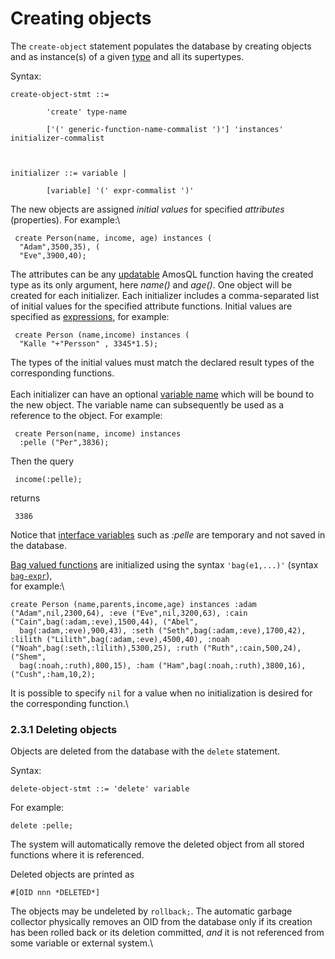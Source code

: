 # Creating objects

The `create-object` statement populates the database by creating objects
and as instance(s) of a given [type](#types) and all its supertypes.

Syntax: 

    create-object-stmt ::=

            'create' type-name

            ['(' generic-function-name-commalist ')'] 'instances' initializer-commalist       



    initializer ::= variable |

            [variable] '(' expr-commalist ')'


The new objects are assigned *initial values* for specified *attributes*
(properties). For example:\

     create Person(name, income, age) instances (
      "Adam",3500,35), (
      "Eve",3900,40);

The attributes can be any [updatable](#updates) AmosQL function having
the created type as its only argument, here *name()* and *age()*. One
object will be created for each initializer. Each initializer includes a
comma-separated list of initial values for the specified attribute
functions. Initial values are specified as [expressions](#expressions),
for example:

     create Person (name,income) instances (
      "Kalle "+"Persson" , 3345*1.5);

The types of the initial values must match the declared result types of
the corresponding functions.\
\
 Each initializer can have an optional [variable name](#variables) which
will be bound to the new object. The variable name can subsequently be
used as a reference to the object. For example:

     create Person(name, income) instances
      :pelle ("Per",3836);

Then the query

     income(:pelle);

returns

     3386

Notice that [interface variables](#interface-variables) such as *:pelle*
are temporary and not saved in the database.

[Bag valued functions](#Bags) are initialized using the syntax
`'bag(e1,...)'` (syntax [`bag-expr`](#bag-constr)),\
 for example:\

    create Person (name,parents,income,age) instances :adam ("Adam",nil,2300,64), :eve ("Eve",nil,3200,63), :cain ("Cain",bag(:adam,:eve),1500,44), ("Abel",
      bag(:adam,:eve),900,43), :seth ("Seth",bag(:adam,:eve),1700,42), :lilith ("Lilith",bag(:adam,:eve),4500,40), :noah ("Noah",bag(:seth,:lilith),5300,25), :ruth ("Ruth",:cain,500,24), ("Shem",
      bag(:noah,:ruth),800,15), :ham ("Ham",bag(:noah,:ruth),3800,16), ("Cush",:ham,10,2);

It is possible to specify `nil` for a value when no initialization is
desired for the corresponding function.\

### 2.3.1 Deleting objects

Objects are deleted from the database with the `delete` statement.

Syntax:

    delete-object-stmt ::= 'delete' variable

For example:

    delete :pelle;

The system will automatically remove the deleted object from all stored
functions where it is referenced. 

Deleted objects are printed as

    #[OID nnn *DELETED*]

The objects may be undeleted by `rollback;`. The automatic garbage
collector physically removes an OID from the database only if its
creation has been rolled back or its deletion committed, <span
style="font-style: italic;">and </span>it is not referenced from some
variable or external system.\
